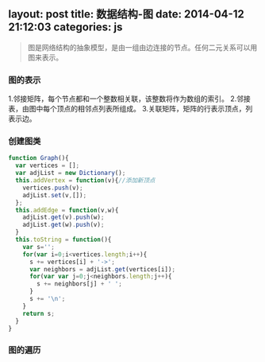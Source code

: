 layout: post
title: 数据结构-图
date: 2014-04-12 21:12:03
categories: js
---
>图是网络结构的抽象模型，是由一组由边连接的节点。任何二元关系可以用图来表示。

<!-- more -->
### 图的表示

1.邻接矩阵，每个节点都和一个整数相关联，该整数将作为数组的索引。
2.邻接表，由图中每个顶点的相邻点列表所组成。
3.关联矩阵，矩阵的行表示顶点，列表示边。

### 创建图类

```javaScript
function Graph(){
  var vertices = [];
  var adjList = new Dictionary();
  this.addVertex = function(v){//添加新顶点
    vertices.push(v);
    adjList.set(v,[]);
  };
  this.addEdge = function(v,w){
    adjList.get(v).push(w);
    adjList.get(w).push(v);
  }
  this.toString = function(){
    var s='';
    for(var i=0;i<vertices.length;i++){
      s += vertices[i] + '->';
      var neighbors = adjList.get(vertices[i]);
      for(var var j=0;j<neighbors.length;j++){
        s += neighbors[j] + ' ';
      }
      s += '\n';
    }
    return s;
  }
}
```

### 图的遍历
